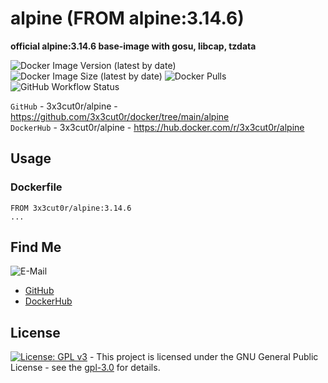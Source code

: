 # alpine (FROM alpine:3.14.6)

**official alpine:3.14.6 base-image with gosu, libcap, tzdata**

![Docker Image Version (latest by date)](https://img.shields.io/docker/v/3x3cut0r/alpine)
![Docker Image Size (latest by date)](https://img.shields.io/docker/image-size/3x3cut0r/alpine)
![Docker Pulls](https://img.shields.io/docker/pulls/3x3cut0r/alpine)
![GitHub Workflow Status](https://img.shields.io/github/workflow/status/3x3cut0r/docker/build%20alpine)

`GitHub` - 3x3cut0r/alpine - https://github.com/3x3cut0r/docker/tree/main/alpine  
`DockerHub` - 3x3cut0r/alpine - https://hub.docker.com/r/3x3cut0r/alpine  

## Usage

### Dockerfile

```shell
FROM 3x3cut0r/alpine:3.14.6
...
```

## Find Me

![E-Mail](https://img.shields.io/badge/E--Mail-executor55%40gmx.de-red)
* [GitHub](https://github.com/3x3cut0r)
* [DockerHub](https://hub.docker.com/u/3x3cut0r)

## License

[![License: GPL v3](https://img.shields.io/badge/License-GPLv3-blue.svg)](https://www.gnu.org/licenses/gpl-3.0) - This project is licensed under the GNU General Public License - see the [gpl-3.0](https://www.gnu.org/licenses/gpl-3.0.en.html) for details.
